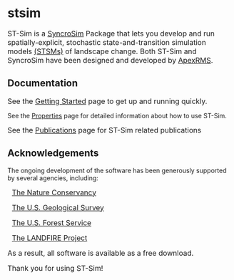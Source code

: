 # stsim

<span style="font-size:12pt">ST-Sim is a [SyncroSim](http://www.syncrosim.com) Package that lets you develop and run spatially-explicit, stochastic state-and-transition simulation models [(STSMs)](https://besjournals.onlinelibrary.wiley.com/doi/full/10.1111/2041-210X.12597) of landscape change.  Both ST-Sim and SyncroSim have been designed and developed by [ApexRMS](http://www.apexrms.com). </span>
&nbsp;

## Documentation
<span style="font-size:12pt"> See the [Getting Started](<http://docs.stsim.net/getting_started/overview.html>) page to get up and running quickly.</span>

See the [Properties](<http://docs.stsim.net/reference/properties.html>) page for detailed information about how to use ST-Sim.</span>

<span style="font-size:12pt"> See the [Publications](<http://docs.stsim.net/publications.html>) page for ST-Sim related publications</span>

## Acknowledgements
The ongoing development of the software has been generously supported by several agencies, including:

<span style="font-size:12pt; padding-left:10px;">[The Nature Conservancy](<https://www.nature.org/en-us/>)</span>

<span style="font-size:12pt; padding-left:10px;">[The U.S. Geological Survey](<https://www.usgs.gov/>)</span>

<span style="font-size:12pt; padding-left:10px;">[The U.S. Forest Service](<https://www.fs.fed.us/>)</span>

<span style="font-size:12pt; padding-left:10px;">[The LANDFIRE Project](<https://www.landfire.gov/>)</span>

<span style="font-size:12pt">As a result, all software is available as a free download.</span>



<span style="font-size:12pt">Thank you for using ST-Sim!</span>
